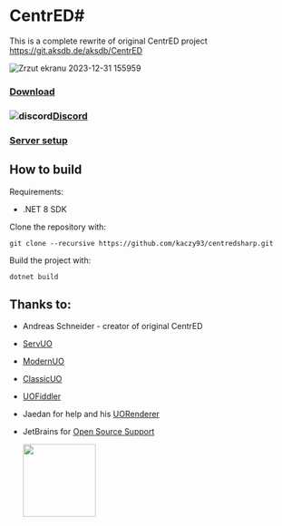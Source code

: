 # CentrED#

This is a complete rewrite of original CentrED project https://git.aksdb.de/aksdb/CentrED

![Zrzut ekranu 2023-12-31 155959](https://github.com/kaczy93/centredsharp/assets/16159577/2e26f01e-1802-4a5f-ae7e-2d5175cbfbb4)




### [**Download**](https://kaczy93.github.io/centredsharp/#/Download/)
### ![discord](https://user-images.githubusercontent.com/16159577/213001281-c68258d5-9a58-44a4-b90b-d3f1b2602e14.png)[**Discord**](https://discord.gg/zpNCv36fQ8)

### [Server setup](https://github.com/kaczy93/centredsharp/wiki/Server-setup)

## How to build
Requirements:
- .NET 8 SDK
  
Clone the repository with:

`git clone --recursive https://github.com/kaczy93/centredsharp.git`

Build the project with:

`dotnet build`

## Thanks to:

- Andreas Schneider - creator of original CentrED
- [ServUO](https://github.com/ServUO/ServUO)
- [ModernUO](https://github.com/modernuo/ModernUO)
- [ClassicUO](https://github.com/ClassicUO/ClassicUO)
- [UOFiddler](https://github.com/polserver/UOFiddler)
- Jaedan for help and his [UORenderer](https://github.com/jaedan/UORenderer)
- JetBrains for [Open Source Support](https://jb.gg/OpenSourceSupport)
  
  <img src="https://resources.jetbrains.com/storage/products/company/brand/logos/jb_beam.png" width="128" height="128"> 


